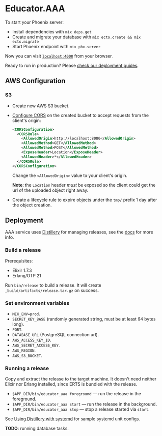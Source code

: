 # Educator.AAA

To start your Phoenix server:

  * Install dependencies with `mix deps.get`
  * Create and migrate your database with `mix ecto.create && mix ecto.migrate`
  * Start Phoenix endpoint with `mix phx.server`

Now you can visit [`localhost:4000`](http://localhost:4000) from your browser.

Ready to run in production? Please [check our deployment guides](http://www.phoenixframework.org/docs/deployment).

## AWS Configuration

### S3

* Create new AWS S3 bucket.
* [Configure CORS](https://docs.aws.amazon.com/AmazonS3/latest/dev/cors.html) on the
  created bucket to accept requests from the client's origin:

   ``` xml
   <CORSConfiguration>
     <CORSRule>
       <AllowedOrigin>http://localhost:8080</AllowedOrigin>
       <AllowedMethod>GET</AllowedMethod>
       <AllowedMethod>POST</AllowedMethod>
       <ExposeHeader>Location</ExposeHeader>
       <AllowedHeader>*</AllowedHeader>
     </CORSRule>
   </CORSConfiguration>
   ```

    Change the `<AllowedOrigin>` value to your client's origin.

   **Note**: the `Location` header *must* be exposed so the client could get the url
   of the uploaded object right away.
* Create a lifecycle rule to expire objects under the `tmp/` prefix 1 day after the object creation.

## Deployment

AAA service uses [Distillery](https://hex.pm/packages/distillery) for managing
releases, see the [docs](https://hexdocs.pm/distillery/) for more info.

### Build a release

Prerequisites:

* Elixir 1.7.3
* Erlang/OTP 21

Run `bin/release` to build a release. It will create
`_build/artifacts/release.tar.gz` on success.

### Set environment variables

* `MIX_ENV=prod`.
* `SECRET_KEY_BASE` (randomly generated string, must be at least 64 bytes long).
* `PORT`.
* `DATABASE_URL` (PostgreSQL connection url).
* `AWS_ACCESS_KEY_ID`.
* `AWS_SECRET_ACCESS_KEY`.
* `AWS_REGION`.
* `AWS_S3_BUCKET`.

### Running a release

Copy and extract the release to the target machine. It doesn't need neither Elixir nor
Erlang installed, since ERTS is bundled with the release.

* `$APP_DIR/bin/educator_aaa foreground` &mdash; run the release in the
  foreground.
* `$APP_DIR/bin/educator_aaa start` &mdash; run the release in the background.
* `$APP_DIR/bin/educator_aaa stop` &mdash; stop a release started via `start`.

See [Using Distillery with systemd](https://hexdocs.pm/distillery/guides/systemd.html)
for sample systemd unit configs.

**TODO**: running database tasks.
